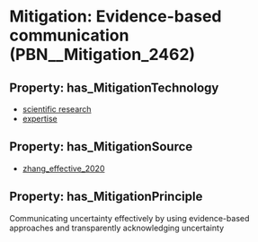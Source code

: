 # Mitigation: __Evidence-based communication__ (PBN__Mitigation_2462)

## Property: has_MitigationTechnology

* [scientific research](../Technology/PBN__Technology_764)
* [expertise](../Technology/PBN__Technology_4508)

## Property: has_MitigationSource

* [zhang_effective_2020](../Article/PBN__Article_188)

## Property: has_MitigationPrinciple

Communicating uncertainty effectively by using evidence-based approaches and transparently acknowledging uncertainty

